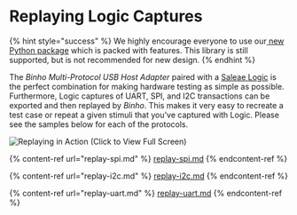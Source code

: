 # Replaying Logic Captures

{% hint style="success" %}
We highly encourage everyone to use our[ new Python package](https://support.binho.io/python-libraries/binho-python-package) which is packed with features. This library is still supported, but is not recommended for new design.
{% endhint %}

The _Binho Multi-Protocol USB Host Adapter_ paired with a [Saleae Logic](https://www.saleae.com) is the perfect combination for making hardware testing as simple as possible. Furthermore, Logic captures of UART, SPI, and I2C transactions can be exported and then replayed by _Binho_. This makes it very easy to recreate a test case or repeat a given stimuli that you've captured with Logic. Please see the samples below for each of the protocols.

![Replaying in Action (Click to View Full Screen)](../../../../.gitbook/assets/SaleaeReplay-I2C.gif)

{% content-ref url="replay-spi.md" %}
[replay-spi.md](replay-spi.md)
{% endcontent-ref %}

{% content-ref url="replay-i2c.md" %}
[replay-i2c.md](replay-i2c.md)
{% endcontent-ref %}

{% content-ref url="replay-uart.md" %}
[replay-uart.md](replay-uart.md)
{% endcontent-ref %}
